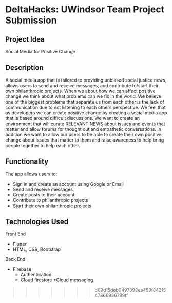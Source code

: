 # DeltaHacks: UWindsor Team Project Submission
## Project Idea
Social Media for Positive Change

## Description
A social media app that is tailored to providing unbiased social justice news, allows users to send and receive messages, and contribute to/start their own philanthropic projects.
When we about how we can affect positive change we think about what problems can we fix in the world. We believe one of the biggest problems that separate us from each other is the lack of communication due to not listening to each others perspective.
We feel that as developers we can create positive change by creating a social media app that is based around difficult discussions. We want to create an environment that will curate RELEVANT NEWS about issues and events that matter and allow forums for thought out and empathetic conversations.
In addition we want to allow our users to be able to create their own positive change about issues that matter to them and raise awareness to help bring people together to help each other.


## Functionality
The app allows users to:
* Sign in and create an account using Google or Email
* Send and receive messages
* Create posts to their account
* Contribute to philanthropic projects
* Start their own philanthropic projects

## Technologies Used
Front End
* Flutter
* HTML, CSS, Bootstrap

Back End
* Firebase
	* Authentication
	* Cloud firestore
	*Cloud messaging

  
>>>>>>> d09d15deb0497393ea459f8421547866936789ff
